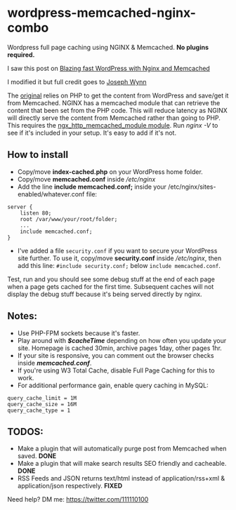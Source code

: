 # wordpress-memcached-nginx-combo
Wordpress full page caching using NGINX &amp; Memcached. **No plugins required.**

I saw this post on [Blazing fast WordPress with Nginx and Memcached](https://wildlyinaccurate.com/blazing-fast-wordpress-with-nginx-and-memcached/)

I modified it but full credit goes to [Joseph Wynn](https://twitter.com/Joseph_Wynn)

The [original](https://wildlyinaccurate.com/blazing-fast-wordpress-with-nginx-and-memcached/) relies on PHP to get the content from WordPress and save/get it from Memcached. NGINX has a memcached module that can retrieve the content that been set from the PHP code. This will reduce latency as NGINX will directly serve the content from Memcached rather than going to PHP. This requires the [ngx_http_memcached_module module](http://nginx.org/en/docs/http/ngx_http_memcached_module.html). Run *nginx -V* to see if it's included in your setup. It's easy to add if it's not.

## How to install
* Copy/move **index-cached.php** on your WordPress home folder.
* Copy/move **memcached.conf** inside */etc/nginx*
* Add the line **include memcached.conf;** inside your /etc/nginx/sites-enabled/whatever.conf file:

```
server {
    listen 80;
    root /var/www/your/root/folder;
    ...
    include memcached.conf;
}
```

* I've added a file ```security.conf``` if you want to secure your WordPress site further. To use it, copy/move **security.conf** inside */etc/nginx*, then add this line: ```#include security.conf;``` below ```include memcached.conf```.

Test, run and you should see some debug stuff at the end of each page when a page gets cached for the first time. Subsequent caches will not display the debug stuff because it's being served directly by nginx.

## Notes:
* Use PHP-FPM sockets because it's faster.
* Play around with ***$cacheTime*** depending on how often you update your site. Homepage is cached 30min, archive pages 1day, other pages 1hr.
* If your site is responsive, you can comment out the browser checks inside ***memcached.conf***.
* If you're using W3 Total Cache, disable Full Page Caching for this to work.
* For additional performance gain, enable query caching in MySQL:

```
query_cache_limit = 1M
query_cache_size = 16M
query_cache_type = 1
```

## TODOS:
* Make a plugin that will automatically purge post from Memcached when saved. **DONE**
* Make a plugin that will make search results SEO friendly and cacheable. **DONE**
* RSS Feeds and JSON returns text/html instead of application/rss+xml & application/json respectively. **FIXED**

Need help? DM me: https://twitter.com/111110100
